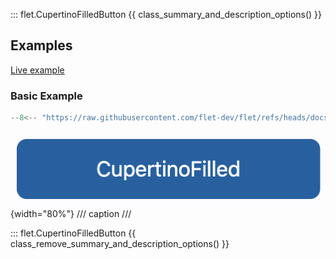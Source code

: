 ::: flet.CupertinoFilledButton
{{ class_summary_and_description_options() }}

## Examples

[Live example](https://flet-controls-gallery.fly.dev/buttons/cupertinofilledbutton)

### Basic Example

```python
--8<-- "https://raw.githubusercontent.com/flet-dev/flet/refs/heads/docs/sdk/python/examples/controls/cupertino-filled-button/basic.py"
```

![basic](https://raw.githubusercontent.com/flet-dev/flet/docs/sdk/python/examples/controls/cupertino-filled-button/media/basic.png){width="80%"}
/// caption
///

::: flet.CupertinoFilledButton
{{ class_remove_summary_and_description_options() }}
